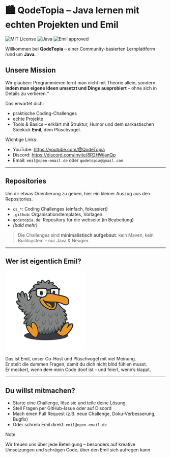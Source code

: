# 🏙️ QodeTopia – Java lernen mit echten Projekten und Emil

![MIT License](https://img.shields.io/badge/License-MIT-green.svg) ![Java](https://img.shields.io/badge/Java-red)
![Emil approved](https://img.shields.io/badge/Approved%20by%20Emil%20🐦-darkgreen)


Willkommen bei **QodeTopia** – einer Community-basierten Lernplattform rund um **Java**.

## Unsere Mission

Wir glauben: Programmieren lernt man nicht mit Theorie allein, sondern **indem man eigene Ideen umsetzt und Dinge ausprobiert** – ohne sich in Details zu verlieren.“

Das erwartet dich:
- praktische Coding-Challenges
- echte Projekte
- Tools & Basics – erklärt mit Struktur, Humor und dem sarkastischen Sidekick **Emil**, dem Plüschvogel.

Wichtige Links:
 - YouTube: https://youtube.com/@QodeTopia
 - Discord: https://discord.com/invite/8R2HWjanQp
 - Email: `emil@open-email.de` oder `qodetopia@gmail.com`

---

## Repositories

Um dir etwas Orientierung zu geben, hier ein kleiner Auszug aus den Repositories.

- `cs_*`: Coding Challenges (einfach, fokussiert)
- `.github`: Organisationstemplates, Vorlagen
- `qodetopia.de`: Repository für die webseite (in Beabeitung)
- *(bald mehr)*

> Die Challenges sind **minimalistisch aufgebaut**: kein Maven, kein Buildsystem – nur Java & Neugier.

---

## Wer ist eigentlich Emil?

![Emil Sidekick](../assets/emil.png)

Das ist Emil, unser Co-Host und Plüschvogel mit viel Meinung.  
Er stellt die dummen Fragen, damit du dich nicht blöd fühlen musst.  
Er meckert, wenn ~~dein~~ mein Code doof ist – und feiert, wenn’s klappt.

---

## Du willst mitmachen?

- Starte eine Challenge, löse sie und teile deine Lösung
- Stell Fragen per GitHub-Issue oder auf Discord
- Mach einen Pull Request (z.B. neue Challenge, Doku-Verbesserung, Bugfix)
- Oder schreib Emil direkt: `emil@open-email.de`

> [!NOTE]
> Wir freuen uns über jede Beteiligung – besonders auf kreative Umsetzungen und schrägen Code, über den Emil sich aufregen kann.

